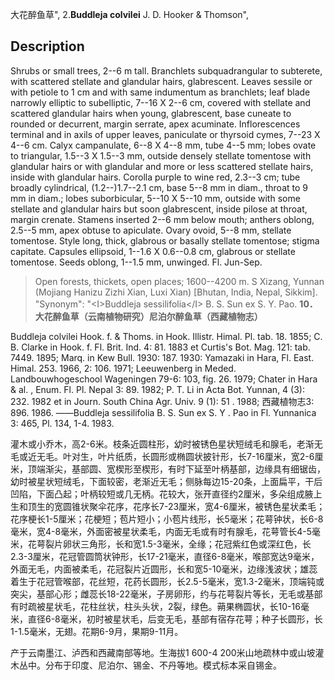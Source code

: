 大花醉鱼草",
2.**Buddleja colvilei** J. D. Hooker & Thomson",

## Description
Shrubs or small trees, 2--6 m tall. Branchlets subquadrangular to subterete, with scattered stellate and glandular hairs, glabrescent. Leaves sessile or with petiole to 1 cm and with same indumentum as branchlets; leaf blade narrowly elliptic to subelliptic, 7--16 X 2--6 cm, covered with stellate and scattered glandular hairs when young, glabrescent, base cuneate to rounded or decurrent, margin serrate, apex acuminate. Inflorescences terminal and in axils of upper leaves, paniculate or thyrsoid cymes, 7--23 X 4--6 cm. Calyx campanulate, 6--8 X 4--8 mm, tube 4--5 mm; lobes ovate to triangular, 1.5--3 X 1.5--3 mm, outside densely stellate tomentose with glandular hairs or with glandular and more or less scattered stellate hairs, inside with glandular hairs. Corolla purple to wine red, 2.3--3 cm; tube broadly cylindrical, (1.2--)1.7--2.1 cm, base 5--8 mm in diam., throat to 9 mm in diam.; lobes suborbicular, 5--10 X 5--10 mm, outside with some stellate and glandular hairs but soon glabrescent, inside pilose at throat, margin crenate. Stamens inserted 2--6 mm below mouth; anthers oblong, 2.5--5 mm, apex obtuse to apiculate. Ovary ovoid, 5--8 mm, stellate tomentose. Style long, thick, glabrous or basally stellate tomentose; stigma capitate. Capsules ellipsoid, 1--1.6 X 0.6--0.8 cm, glabrous or stellate tomentose. Seeds oblong, 1--1.5 mm, unwinged. Fl. Jun-Sep.

> Open forests, thickets, open places; 1600--4200 m. S Xizang, Yunnan (Mojiang Hanizu Zizhi Xian, Luxi Xian) [Bhutan, India, Nepal, Sikkim].
  "Synonym": "&lt;I&gt;Buddleja sessilifolia&lt;/I&gt; B. S. Sun ex S. Y. Pao.
**10．大花醉鱼草（云南植物研究）尼泊尔醉鱼草（西藏植物志）**

Buddleja colvilei Hook. f. & Thoms. in Hook. Illistr. Himal. Pl. tab. 18. 1855; C. B. Clarke in Hook. f. Fl. Brit. Ind. 4: 81. 1883 et Curtis's Bot. Mag. 121: tab. 7449. 1895; Marq. in Kew Bull. 1930: 187. 1930: Yamazaki in Hara, Fl. East. Himal. 253. 1966, 2: 106. 1971; Leeuwenberg in Meded. Landbouwhogeschool Wageningen 79-6: 103, fig. 26. 1979; Chater in Hara & al. , Enum. Fl. Pl. Nepal 3: 89. 1982; P. T. Li in Acta Bot. Yunnan, 4 (3): 232. 1982 et in Journ. South China Agr. Univ. 9 (1): 51 . 1988; 西藏植物志3: 896. 1986. ——Buddleja sessilifolia B. S. Sun ex S. Y . Pao in Fl. Yunnanica 3: 465, Pl. 134, 1-4. 1983.

灌木或小乔木，高2-6米。枝条近圆柱形，幼时被锈色星状短绒毛和腺毛，老渐无毛或近无毛。叶对生，叶片纸质，长圆形或椭圆状披针形，长7-16厘米，宽2-6厘米，顶端渐尖，基部圆、宽楔形至楔形，有时下延至叶柄基部，边缘具有细锯齿，幼时被星状短绒毛，下面较密，老渐近无毛；侧脉每边15-20条，上面扁平，干后凹陷，下面凸起；叶柄较短或几无柄。花较大，张开直径约2厘米，多朵组成腋上生和顶生的宽圆锥状聚伞花序，花序长7-23厘米，宽4-6厘米，被锈色星状柔毛；花序梗长1-5厘米；花梗短；苞片短小；小苞片线形，长5毫米；花萼钟状，长6-8毫米，宽4-8毫米，外面密被星状柔毛，内面无毛或有时有腺毛，花萼管长4-5毫米，花萼裂片卵状三角形，长和宽1.5-3毫米，全缘；花冠紫红色或深红色，长2.3-3厘米，花冠管圆筒状钟形，长17-21毫米，直径6-8毫米，喉部宽达9毫米，外面无毛，内面被柔毛，花冠裂片近圆形，长和宽5-10毫米，边缘浅波状；雄蕊着生于花冠管喉部，花丝短，花药长圆形，长2.5-5毫米，宽1.3-2毫米，顶端钝或突尖，基部心形；雌蕊长18-22毫米，子房卵形，约与花萼裂片等长，无毛或基部有时疏被星状毛，花柱丝状，柱头头状，2裂，绿色。蒴果椭圆状，长10-16毫米，直径6-8毫米，初时被星状毛，后变无毛，基部有宿存花萼；种子长圆形，长1-1.5毫米，无翅。花期6-9月，果期9-11月。

产于云南墨江、泸西和西藏南部等地。生海拔1 600-4 200米山地疏林中或山坡灌木丛中。分布于印度、尼泊尔、锡金、不丹等地。模式标本采自锡金。
